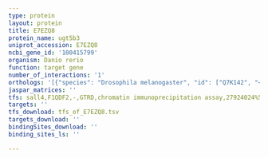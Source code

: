 ```yaml
---
type: protein
layout: protein
title: E7EZQ8
protein_name: ugt5b3
uniprot_accession: E7EZQ8
ncbi_gene_id: '100415799'
organism: Danio rerio
function: target gene
number_of_interactions: '1'
orthologs: '[{"species": "Drosophila melanogaster", "id": ["Q7K142", "<a href=\"/protein/q7k7b0\">Q7K7B0</a>", "<a href=\"/protein/q9w2j4\">Q9W2J4</a>", "<a href=\"/protein/q9vgt4\">Q9VGT4</a>", "<a href=\"/protein/q9vda5\">Q9VDA5</a>"]}, {"species": "Caenorhabditis elegans", "id": ["<a href=\"/protein/q20086\">Q20086</a>", "<a href=\"/protein/o16988\">O16988</a>", "<a href=\"/protein/q22295\">Q22295</a>"]}]'
jaspar_matrices: ''
tfs: sall4,F1QDF2,-,GTRD,chromatin immunoprecipitation assay,27924024%5Buid%5D,No
targets: ''
tfs_download: tfs_of_E7EZQ8.tsv
targets_download: ''
bindingSites_download: ''
binding_sites_ls: ''

---
```

